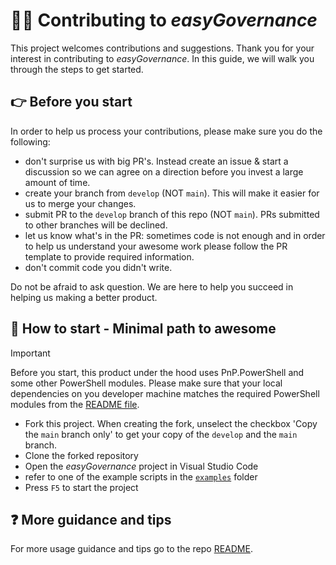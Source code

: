 # 👩‍💻 Contributing to _easyGovernance_

This project welcomes contributions and suggestions. Thank you for your interest in contributing to _easyGovernance_. In this guide, we will walk you through the steps to get started.

## 👉 Before you start

In order to help us process your contributions, please make sure you do the following:

- don't surprise us with big PR's. Instead create an issue & start a discussion so we can agree on a direction before you invest a large amount of time.
- create your branch from `develop` (NOT `main`). This will make it easier for us to merge your changes.
- submit PR to the `develop` branch of this repo (NOT `main`). PRs submitted to other branches will be declined.
- let us know what's in the PR: sometimes code is not enough and in order to help us understand your awesome work please follow the PR template to provide required information.
- don't commit code you didn't write.

Do not be afraid to ask question. We are here to help you succeed in helping us making a better product.

## 👣 How to start - Minimal path to awesome

> [!IMPORTANT]
> Before you start, this product under the hood uses PnP.PowerShell and some other PowerShell modules. Please make sure that your local dependencies on you developer machine matches the required PowerShell modules from the [README file](./README.md).

- Fork this project. When creating the fork, unselect the checkbox 'Copy the `main` branch only' to get your copy of the `develop` and the `main` branch.
- Clone the forked repository
- Open the _easyGovernance_ project in Visual Studio Code
- refer to one of the example scripts in the [`examples`](./examples/) folder
- Press `F5` to start the project

## ❓ More guidance and tips

For more usage guidance and tips go to the repo [README](./README.md).

